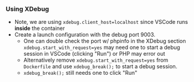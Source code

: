 
### Using XDebug

* Note, we are using `xdebug.client_host=localhost` since VSCode runs **inside** the container 
* Create a launch configuration with the debug port 9003. 
    * One can double check the port w/ phpinfo in the XDebug section
`xdebug.start_with_request=yes` may need one to start a debug session in VSCode (clicking "Run") or PHP may error out
    * Alternatively remove `xdebug.start_with_request=yes` from `Dockerfile` and use `xdebug_break();` to start a debug session.
    * `xdebug_break();` still needs one to click "Run"